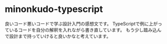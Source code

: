 # minonkudo-typescript
良いコード悪いコードで学ぶ設計入門の感想文です。
TypeScriptで例に上がっているコードを自分の解釈を入れながら書き直しています。
もう少し踏み込んで設計まで持っていけると良いかなと考えています。
